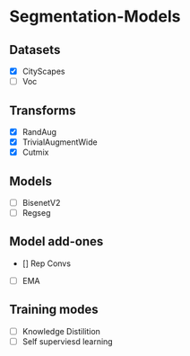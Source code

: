 # Segmentation-Models
## Datasets
- [x] CityScapes
- [ ] Voc

## Transforms
- [X] RandAug
- [x] TrivialAugmentWide
- [x] Cutmix

## Models
- [ ] BisenetV2
- [ ] Regseg

## Model add-ones
- [] Rep Convs
- [ ] EMA

## Training modes
-[ ] Knowledge Distilition
-[ ] Self superviesd learning
